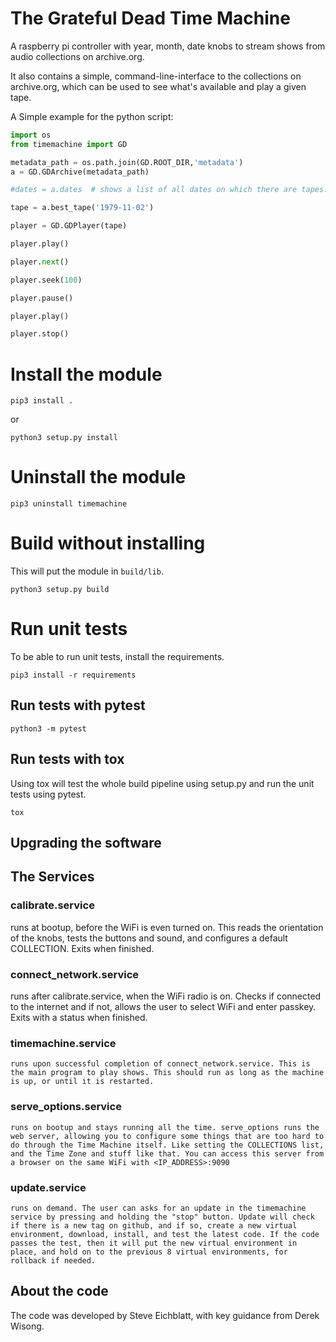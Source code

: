 # The Grateful Dead Time Machine

A raspberry pi controller with year, month, date knobs to stream shows from audio collections on archive.org.

It also contains a simple, command-line-interface to the collections on archive.org, which can be used to see what's available and play a given tape.


A Simple example for the python script:

``` python
import os
from timemachine import GD

metadata_path = os.path.join(GD.ROOT_DIR,'metadata')
a = GD.GDArchive(metadata_path)

#dates = a.dates  # shows a list of all dates on which there are tapes.

tape = a.best_tape('1979-11-02')

player = GD.GDPlayer(tape)

player.play()

player.next()

player.seek(100)

player.pause()

player.play()

player.stop()

```

# Install the module

```
pip3 install .
```

or

```
python3 setup.py install
```

# Uninstall the module

```
pip3 uninstall timemachine
```

# Build without installing

This will put the module in `build/lib`.

```
python3 setup.py build
```

# Run unit tests

To be able to run unit tests, install the requirements.

```
pip3 install -r requirements
```

## Run tests with pytest

```
python3 -m pytest
```

## Run tests with tox

Using tox will test the whole build pipeline using setup.py
and run the unit tests using pytest.

```
tox

```
## Upgrading the software

## The Services

### calibrate.service
   runs at bootup, before the WiFi is even turned on. This reads the orientation of the knobs, tests the buttons and sound, and configures a default COLLECTION. Exits when finished.
### connect_network.service
   runs after calibrate.service, when the WiFi radio is on. Checks if connected to the internet and if not, allows the user to select WiFi and enter passkey. Exits with a status when finished.
### timemachine.service 
    runs upon successful completion of connect_network.service. This is the main program to play shows. This should run as long as the machine is up, or until it is restarted.
### serve_options.service
    runs on bootup and stays running all the time. serve_options runs the web server, allowing you to configure some things that are too hard to do through the Time Machine itself. Like setting the COLLECTIONS list, and the Time Zone and stuff like that. You can access this server from a browser on the same WiFi with <IP_ADDRESS>:9090
### update.service
    runs on demand. The user can asks for an update in the timemachine service by pressing and holding the "stop" button. Update will check if there is a new tag on github, and if so, create a new virtual environment, download, install, and test the latest code. If the code passes the test, then it will put the new virtual environment in place, and hold on to the previous 8 virtual environments, for rollback if needed.

## About the code

The code was developed by Steve Eichblatt, with key guidance from Derek Wisong.
